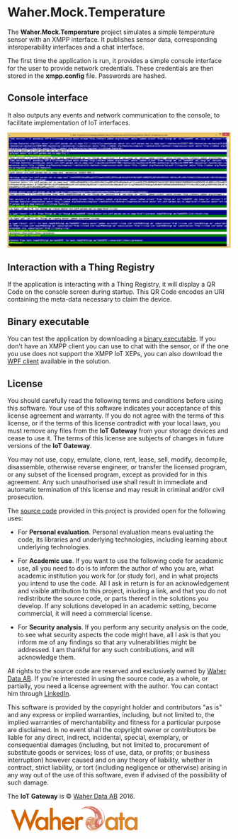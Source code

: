# Waher.Mock.Temperature

The **Waher.Mock.Temperature** project simulates a simple temperature sensor with an XMPP interface. It publishes sensor data, 
corresponding interoperability interfaces and a chat interface.

The first time the application is run, it provides a simple console interface for the user to provide network credentials. 
These credentials are then stored in the **xmpp.config** file. Passwords are hashed. 

## Console interface

It also outputs any events and network communication to the console, to facilitate implementation of IoT interfaces. 

![Sniff](../../Images/Waher.Mock.Temperature.png)

## Interaction with a Thing Registry

If the application is interacting with a Thing Registry, it will display a QR Code on the console screen during startup. This QR Code
encodes an URI containing the meta-data necessary to claim the device.

## Binary executable

You can test the application by downloading a [binary executable](../../Executables/Waher.Mock.Temperature.zip). If you don't have an XMPP client
you can use to chat with the sensor, or if the one you use does not support the XMPP IoT XEPs, you can also download the
[WPF client](../../Executables/Waher.Client.WPF.zip) available in the solution.

## License

You should carefully read the following terms and conditions before using this software. Your use of this software indicates
your acceptance of this license agreement and warranty. If you do not agree with the terms of this license, or if the terms of this
license contradict with your local laws, you must remove any files from the **IoT Gateway** from your storage devices and cease to use it. 
The terms of this license are subjects of changes in future versions of the **IoT Gateway**.

You may not use, copy, emulate, clone, rent, lease, sell, modify, decompile, disassemble, otherwise reverse engineer, or transfer the
licensed program, or any subset of the licensed program, except as provided for in this agreement.  Any such unauthorised use shall
result in immediate and automatic termination of this license and may result in criminal and/or civil prosecution.

The [source code](https://github.com/PeterWaher/IoTGateway) provided in this project is provided open for the following uses:

* For **Personal evaluation**. Personal evaluation means evaluating the code, its libraries and underlying technologies, including learning 
	about underlying technologies.

* For **Academic use**. If you want to use the following code for academic use, all you need to do is to inform the author of who you are, what 
	academic institution you work for (or study for), and in what projects you intend to use the code. All I ask in return is for an 
	acknowledgement and visible attribution to this project, inluding a link, and that you do not redistribute the source code, or parts thereof 
	in the solutions you develop. If any solutions developed in an academic setting, become commercial, it will need a commercial license.

* For **Security analysis**. If you perform any security analysis on the code, to see what security aspects the code might have,
	all I ask is that you inform me of any findings so that any vulnerabilities might be addressed. I am thankful for any such contributions,
	and will acknowledge them.

All rights to the source code are reserved and exclusively owned by [Waher Data AB](http://waher.se/). If you're interested in using the 
source code, as a whole, or partially, you need a license agreement with the author. You can contact him through [LinkedIn](http://waher.se/).

This software is provided by the copyright holder and contributors "as is" and any express or implied warranties, including, but not limited to, 
the implied warranties of merchantability and fitness for a particular purpose are disclaimed. In no event shall the copyright owner or contributors 
be liable for any direct, indirect, incidental, special, exemplary, or consequential damages (including, but not limited to, procurement of substitute 
goods or services; loss of use, data, or profits; or business interruption) however caused and on any theory of liability, whether in contract, strict 
liability, or tort (including negligence or otherwise) arising in any way out of the use of this software, even if advised of the possibility of such 
damage.

The **IoT Gateway** is &copy; [Waher Data AB](http://waher.se/) 2016.
 
[![](../../Images/logo-Futura-300x58.png)](http://waher.se/)
